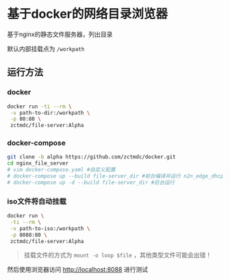 # 基于docker的网络目录浏览器

基于nginx的静态文件服务器，列出目录

默认内部挂载点为 `/workpath`

## 运行方法

### docker

```bash
docker run -ti --rm \
 -v path-to-dir:/workpath \
 -p 80:80 \
 zctmdc/file-server:Alpha
```

### docker-compose

```bash
git clone -b alpha https://github.com/zctmdc/docker.git
cd nginx_file_server
# vim docker-compose.yaml #自定义配置
# docker-compose up --build file-server_dir #前台编译并运行 n2n_edge_dhcp
# docker-compose up -d --build file-server_dir #后台运行
```


### iso文件将自动挂载

```bash
docker run \
 -ti --rm \
 -v path-to-iso:/workpath \
 -p 8088:80 \
 zctmdc/file-server:Alpha
```

> 挂载文件的方式为 `mount -o loop $file` ，其他类型文件可能会出错！

然后使用浏览器访问 [http://localhost:8088](http://localhost:8088?_blank) 进行测试

